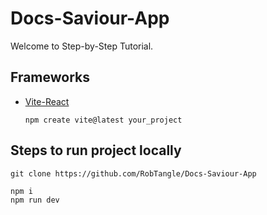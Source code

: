 # Docs-Saviour-App

Welcome to Step-by-Step Tutorial.

<!--suggest you can post id you found or find your lost id -->


## Frameworks

- [Vite-React](https://vitejs.dev/)

  `npm create vite@latest your_project`



## Steps to run project locally

```
git clone https://github.com/RobTangle/Docs-Saviour-App

npm i
npm run dev
```
